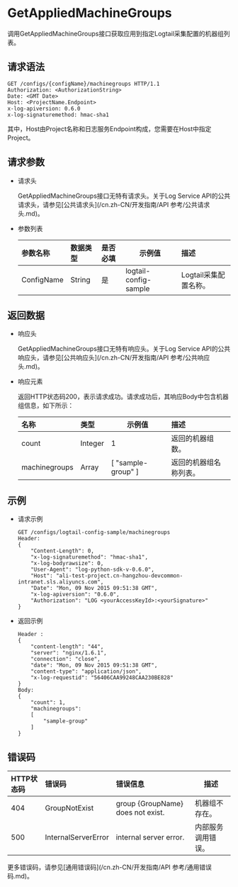 # GetAppliedMachineGroups

调用GetAppliedMachineGroups接口获取应用到指定Logtail采集配置的机器组列表。

## 请求语法

```
GET /configs/{configName}/machinegroups HTTP/1.1
Authorization: <AuthorizationString> 
Date: <GMT Date>
Host: <ProjectName.Endpoint>               
x-log-apiversion: 0.6.0
x-log-signaturemethod: hmac-sha1
```

其中，Host由Project名称和日志服务Endpoint构成，您需要在Host中指定Project。

## 请求参数

-   请求头

    GetAppliedMachineGroups接口无特有请求头。关于Log Service API的公共请求头，请参见[公共请求头](/cn.zh-CN/开发指南/API 参考/公共请求头.md)。

-   参数列表

    |参数名称|数据类型|是否必填|示例值|描述|
    |:---|:---|:---|---|:-|
    |ConfigName|String|是|logtail-config-sample|Logtail采集配置名称。|


## 返回数据

-   响应头

    GetAppliedMachineGroups接口无特有响应头。关于Log Service API的公共响应头，请参见[公共响应头](/cn.zh-CN/开发指南/API 参考/公共响应头.md)。

-   响应元素

    返回HTTP状态码200，表示请求成功。请求成功后，其响应Body中包含机器组信息，如下所示：

    |名称|类型|示例值|描述|
    |:-|:-|---|:-|
    |count|Integer|1|返回的机器组数。|
    |machinegroups|Array|\[ "sample-group" \]|返回的机器组名称列表。|


## 示例

-   请求示例

    ```
    GET /configs/logtail-config-sample/machinegroups
    Header:
    {
        "Content-Length": 0, 
        "x-log-signaturemethod": "hmac-sha1", 
        "x-log-bodyrawsize": 0, 
        "User-Agent": "log-python-sdk-v-0.6.0", 
        "Host": "ali-test-project.cn-hangzhou-devcommon-intranet.sls.aliyuncs.com",   
        "Date": "Mon, 09 Nov 2015 09:51:38 GMT", 
        "x-log-apiversion": "0.6.0", 
        "Authorization": "LOG <yourAccessKeyId>:<yourSignature>"
    }
    ```

-   返回示例

    ```
    Header : 
    {
        "content-length": "44", 
        "server": "nginx/1.6.1", 
        "connection": "close", 
        "date": "Mon, 09 Nov 2015 09:51:38 GMT", 
        "content-type": "application/json", 
        "x-log-requestid": "56406CAA99248CAA230BE828"
    }
    Body:
    {
        "count": 1, 
        "machinegroups": 
        [
            "sample-group"
        ]
    }
    ```


## 错误码

|HTTP状态码|错误码|错误信息|描述|
|:------|:--|:---|--|
|404|GroupNotExist|group \{GroupName\} does not exist.|机器组不存在。|
|500|InternalServerError|internal server error.|内部服务调用错误。|

更多错误码，请参见[通用错误码](/cn.zh-CN/开发指南/API 参考/通用错误码.md)。

